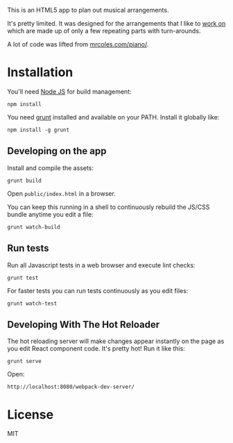 This is an HTML5 app to plan out musical arrangements.

It's pretty limited. It was designed for the arrangements
that I like to [work on](https://soundcloud.com/dj_bylamplight)
which are made up of only a few repeating parts with turn-arounds.

A lot of code was lifted from [mrcoles.com/piano/](http://mrcoles.com/piano/).

# Installation

You'll need [Node JS](https://nodejs.org/) for build management:

    npm install

You need [grunt](http://gruntjs.com/) installed and available on your PATH.
Install it globally like:

    npm install -g grunt

## Developing on the app

Install and compile the assets:

    grunt build

Open `public/index.html` in a browser.

You can keep this running in a shell to continuously rebuild the JS/CSS bundle
anytime you edit a file:

    grunt watch-build

## Run tests

Run all Javascript tests in a web browser and execute lint checks:

    grunt test

For faster tests you can run tests continuously as you edit files:

    grunt watch-test

## Developing With The Hot Reloader

The hot reloading server will make changes appear instantly on the page as you
edit React component code. It's pretty hot! Run it like this:

    grunt serve

Open:

    http://localhost:8080/webpack-dev-server/

# License

MIT
